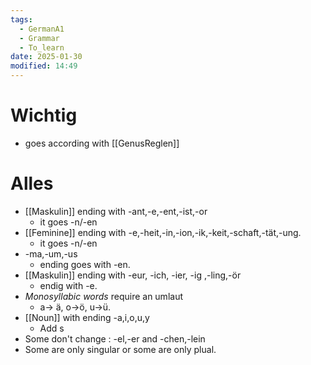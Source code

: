 ```yaml
---
tags:
  - GermanA1
  - Grammar
  - To_learn
date: 2025-01-30
modified: 14:49
---
```

# Wichtig
- goes according with [[GenusReglen]]
# Alles
- [[Maskulin]] ending with -ant,-e,-ent,-ist,-or
	- it goes -n/-en
- [[Feminine]] ending with -e,-heit,-in,-ion,-ik,-keit,-schaft,-tät,-ung.
	- it goes -n/-en
- -ma,-um,-us
	- ending goes with -en.
- [[Maskulin]] ending with -eur, -ich, -ier, -ig ,-ling,-ör
	- endig with -e.
- *Monosyllabic words* require an umlaut
	- a-> ä, o->ö, u->ü.
- [[Noun]] with ending -a,i,o,u,y
	- Add s
- Some don't change : -el,-er and -chen,-lein
- Some are only singular or some are only plual.





